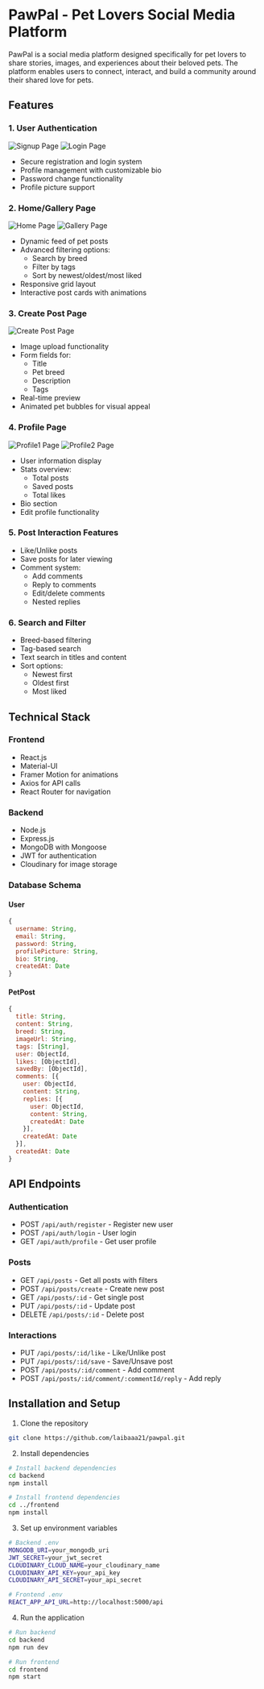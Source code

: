 # PawPal - Pet Lovers Social Media Platform

PawPal is a social media platform designed specifically for pet lovers to share stories, images, and experiences about their beloved pets. The platform enables users to connect, interact, and build a community around their shared love for pets.

## Features

### 1. User Authentication
![Signup Page](frontend/public/images/signup.PNG)
![Login Page](frontend/public/images/login.PNG)
- Secure registration and login system
- Profile management with customizable bio
- Password change functionality
- Profile picture support

### 2. Home/Gallery Page
![Home Page](frontend/public/images/home.PNG)
![Gallery Page](frontend/public/images/gallery.PNG)
- Dynamic feed of pet posts
- Advanced filtering options:
  - Search by breed
  - Filter by tags
  - Sort by newest/oldest/most liked
- Responsive grid layout
- Interactive post cards with animations

### 3. Create Post Page
![Create Post Page](frontend/public/images/create-post.PNG)
- Image upload functionality
- Form fields for:
  - Title
  - Pet breed
  - Description
  - Tags
- Real-time preview
- Animated pet bubbles for visual appeal

### 4. Profile Page
![Profile1 Page](frontend/public/images/profile1.PNG)
![Profile2 Page](frontend/public/images/profile2.PNG)
- User information display
- Stats overview:
  - Total posts
  - Saved posts
  - Total likes
- Bio section
- Edit profile functionality

### 5. Post Interaction Features
- Like/Unlike posts
- Save posts for later viewing
- Comment system:
  - Add comments
  - Reply to comments
  - Edit/delete comments
  - Nested replies

### 6. Search and Filter
- Breed-based filtering
- Tag-based search
- Text search in titles and content
- Sort options:
  - Newest first
  - Oldest first
  - Most liked

## Technical Stack

### Frontend
- React.js
- Material-UI
- Framer Motion for animations
- Axios for API calls
- React Router for navigation

### Backend
- Node.js
- Express.js
- MongoDB with Mongoose
- JWT for authentication
- Cloudinary for image storage

### Database Schema

#### User
```javascript
{
  username: String,
  email: String,
  password: String,
  profilePicture: String,
  bio: String,
  createdAt: Date
}
```

#### PetPost
```javascript
{
  title: String,
  content: String,
  breed: String,
  imageUrl: String,
  tags: [String],
  user: ObjectId,
  likes: [ObjectId],
  savedBy: [ObjectId],
  comments: [{
    user: ObjectId,
    content: String,
    replies: [{
      user: ObjectId,
      content: String,
      createdAt: Date
    }],
    createdAt: Date
  }],
  createdAt: Date
}
```

## API Endpoints

### Authentication
- POST `/api/auth/register` - Register new user
- POST `/api/auth/login` - User login
- GET `/api/auth/profile` - Get user profile

### Posts
- GET `/api/posts` - Get all posts with filters
- POST `/api/posts/create` - Create new post
- GET `/api/posts/:id` - Get single post
- PUT `/api/posts/:id` - Update post
- DELETE `/api/posts/:id` - Delete post

### Interactions
- PUT `/api/posts/:id/like` - Like/Unlike post
- PUT `/api/posts/:id/save` - Save/Unsave post
- POST `/api/posts/:id/comment` - Add comment
- POST `/api/posts/:id/comment/:commentId/reply` - Add reply

## Installation and Setup

1. Clone the repository
```bash
git clone https://github.com/laibaaa21/pawpal.git
```

2. Install dependencies
```bash
# Install backend dependencies
cd backend
npm install

# Install frontend dependencies
cd ../frontend
npm install
```

3. Set up environment variables
```bash
# Backend .env
MONGODB_URI=your_mongodb_uri
JWT_SECRET=your_jwt_secret
CLOUDINARY_CLOUD_NAME=your_cloudinary_name
CLOUDINARY_API_KEY=your_api_key
CLOUDINARY_API_SECRET=your_api_secret

# Frontend .env
REACT_APP_API_URL=http://localhost:5000/api
```

4. Run the application
```bash
# Run backend
cd backend
npm run dev

# Run frontend
cd frontend
npm start
```


